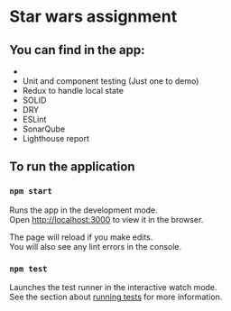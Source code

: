 # Star wars assignment

## You can find in the app:
*
* Unit and component testing (Just one to demo)
* Redux to handle local state
* SOLID
* DRY
* ESLint
* SonarQube
* Lighthouse report

## To run the application

### `npm start`

Runs the app in the development mode.\
Open [http://localhost:3000](http://localhost:3000) to view it in the browser.

The page will reload if you make edits.\
You will also see any lint errors in the console.

### `npm test`

Launches the test runner in the interactive watch mode.\
See the section about [running tests](https://facebook.github.io/create-react-app/docs/running-tests) for more information.